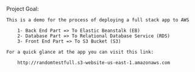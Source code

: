 Project Goal:

    This is a demo for the process of deploying a full stack app to AWS

        1- Back End Part => To Elastic Beanstalk (EB)
        2- Database Part => To Relational Database Service (RDS)
        3- Front End Part => To S3 Bucket (S3)

    For a quick glance at the app you can visit this link:

        http://randomtestfull.s3-website-us-east-1.amazonaws.com



